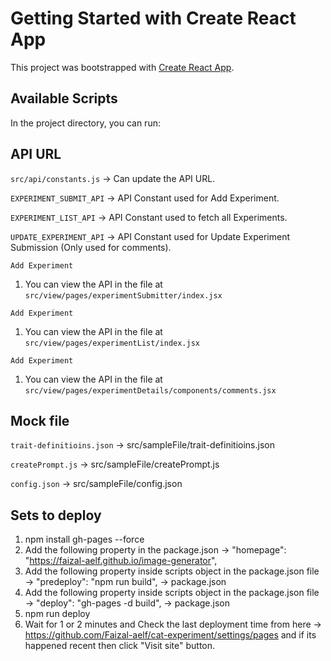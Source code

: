 # Getting Started with Create React App

This project was bootstrapped with [Create React App](https://github.com/facebook/create-react-app).

## Available Scripts

In the project directory, you can run:

## API URL

`src/api/constants.js` -> Can update the API URL.

`EXPERIMENT_SUBMIT_API` -> API Constant used for Add Experiment.

`EXPERIMENT_LIST_API` -> API Constant used to fetch all Experiments.

`UPDATE_EXPERIMENT_API` -> API Constant used for Update Experiment Submission (Only used for comments).


`Add Experiment`

1. You can view the API in the file at `src/view/pages/experimentSubmitter/index.jsx`


`Add Experiment`

1. You can view the API in the file at `src/view/pages/experimentList/index.jsx`



`Add Experiment`

1. You can view the API in the file at `src/view/pages/experimentDetails/components/comments.jsx`


## Mock file

`trait-definitioins.json` -> src/sampleFile/trait-definitioins.json

`createPrompt.js` -> src/sampleFile/createPrompt.js

`config.json` -> src/sampleFile/config.json


## Sets to deploy

1. npm install gh-pages --force
2. Add the following property in the package.json -> "homepage": "https://faizal-aelf.github.io/image-generator",
3. Add the following property inside scripts object in the package.json file -> "predeploy": "npm run build", -> package.json
4. Add the following property inside scripts object in the package.json file -> "deploy": "gh-pages -d build", -> package.json
5. npm run deploy
6. Wait for 1 or 2 minutes and Check the last deployment time from here -> https://github.com/Faizal-aelf/cat-experiment/settings/pages and if its happened recent then click "Visit site" button.